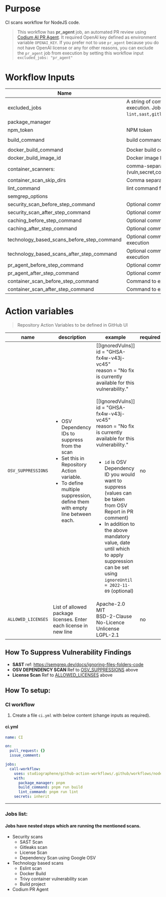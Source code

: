 # Purpose

CI scans workflow for NodeJS code.

> This workflow has **pr_agent** job, an automated PR review using [Codium AI PR Agent](https://www.codium.ai/products/git-plugin/). It required OpenAI key defined as environment variable `OPENAI_KEY`. If you prefer not to use `pr_agent` because you do not have OpenAI license or any for other reasons, you can exclude the `pr_agent` job from execution by setting this workflow input `excluded_jobs: "pr_agent"`

# Workflow Inputs

| Name                                              | Description                                                                                                                                                                                | Required | Default         |
| ------------------------------------------------- | ------------------------------------------------------------------------------------------------------------------------------------------------------------------------------------------ | -------- | --------------- |
| excluded_jobs <a name="inputs_EXCLUDED_JOBS"></a> | A string of comma separated job IDs that you want to exculude from execution. Job IDs that can be used to exclude `lint,sast,gitleaks,license_scan,dependency_scan,build,docker,pr_agent`. | no       |                 |
| package_manager                                   |                                                                                                                                                                                            | no       | npm             |
| npm_token                                         | NPM token                                                                                                                                                                                  | no       |                 |
| build_command                                     | build command for the project                                                                                                                                                              | no       | `npm run build` |
| docker_build_command                              | Docker build command                                                                                                                                                                       | no       |                 |
| docker_build_image_id                             | Docker image ID as mentioned in docker_build_command                                                                                                                                       | no       | `local:latest`  |
| container_scanners:                               | comma-separated list of what security issues to detect (vuln,secret,config)                                                                                                                | no       | `vuln`          |
| container_scan_skip_dirs                          | Comma separated list of directories to skip scanning                                                                                                                                       | no       |                 |
| lint_command                                      | lint command for the project                                                                                                                                                               | no       | `npm run lint`  |
| semgrep_options                                   |                                                                                                                                                                                            | no       |                 |
| security_scan_before_step_command                 | Optional commands to pass before secuirty scan job                                                                                                                                         | no       |                 |
| security_scan_after_step_command                  | Optional commands to pass after secuirty scan job steps execution                                                                                                                          | no       |                 |
| caching_before_step_command                       | Optional commands to pass before caching job steps execution                                                                                                                               | no       |                 |
| caching_after_step_command                        | Optional commands to pass after caching job steps execution                                                                                                                                | no       |                 |
| technology_based_scans_before_step_command        | Optional commands to pass before techology based scans job steps execution                                                                                                                 | no       |                 |
| technology_based_scans_after_step_command         | Optional commands to pass after techology based scans job steps execution                                                                                                                  | no       |                 |
| pr_agent_before_step_command                      | Optional commands to pass before Codium PR agent job steps execution                                                                                                                       | no       |                 |
| pr_agent_after_step_command                       | Optional commands to pass after Codium PR agent job steps execution                                                                                                                        | no       |                 |
| container_scan_before_step_command                | Command to execute at the start of the container scan                                                                                                                                      | no       |                 |
| container_scan_after_step_command                 | Command to execute at the end of the container scan                                                                                                                                        | no       |                 |

# Action variables

> Repository Action Variables to be defined in GitHub UI

| name                                                               | description                                                                                                                                                                                 | example                                                                                                                                                                                                                                                                                                                                                                                                                                                                                                                       | required |
| ------------------------------------------------------------------ | ------------------------------------------------------------------------------------------------------------------------------------------------------------------------------------------- | ----------------------------------------------------------------------------------------------------------------------------------------------------------------------------------------------------------------------------------------------------------------------------------------------------------------------------------------------------------------------------------------------------------------------------------------------------------------------------------------------------------------------------- | -------- |
| `OSV_SUPPRESSIONS` <a name="action_variable_OSV_SUPPRESSIONS"></a> | <ul><li>OSV Dependency IDs to suppress from the scan</li><li>Set this in Repository Action variable.</li><li>To define multiple suppression, define them with empty line between each.</ul> | [[IgnoredVulns]]<br>id = "GHSA-fx4w-v43j-vc45"<br>reason = "No fix is currently available for this vulnerability."<br><br>[[IgnoredVulns]]<br>id = "GHSA-fx4w-v43j-vc45"<br>reason = "No fix is currently available for this vulnerability."<br><br><ul><li>`id` is OSV Dependency ID you would want to suppress (values can be taken from OSV Report in PR comment)</li><li>In addition to the above mandatory value, date until which to apply suppression can be set using `ignoreUntil = 2022-11-09` (optional)</li></ul> | no       |
| `ALLOWED_LICENSES` <a name="action_variable_ALLOWED_LICENSES"></a> | List of allowed package licenses. Enter each license in new line                                                                                                                            | Apache-2.0<br>MIT<br>BSD-2-Clause<br>No-Licence<br>Unlicense<br>LGPL-2.1                                                                                                                                                                                                                                                                                                                                                                                                                                                      | no       |

## How To Suppress Vulnerability Findings

- **SAST**
  ref: https://semgrep.dev/docs/ignoring-files-folders-code
- **OSV DEPENDENCY SCAN**
  Ref to [OSV_SUPPRESSIONS](#action_variables_OSV_SUPPRESSIONS) above
- **License Scan**
  Ref to [ALLOWED_LICENSES](#action_variable_ALLOWED_LICENSES) above

## How To setup:

### CI workflow

1. Create a file `ci.yml` with below content (change inputs as required).

#### ci.yml

```yaml
name: CI

on:
  pull_request: {}
  issue_comment:

jobs:
  call-workflow:
    uses: studiographene/github-action-workflows/.github/workflows/nodejs-ci.yml@master # if you want alternatively pin to tag version version
    with:
      package_manager: pnpm
      build_command: pnpm run build
      lint_command: pnpm run lint
    secrets: inherit
```

---

### Jobs list:

#### Jobs have nested steps which are running the mentioned scans.

- Security scans
  - SAST Scan
  - Gitleaks scan
  - License Scan
  - Dependency Scan using Google OSV
- Technology based scans
  - Eslint scan
  - Docker Build
  - Trivy container vulnerability scan
  - Build project
- Codium PR Agent
